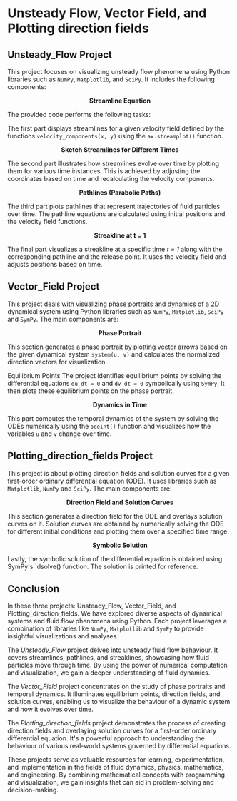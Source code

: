 # Unsteady Flow, Vector Field, and Plotting direction fields

## Unsteady_Flow Project

This project focuses on visualizing unsteady flow phenomena using Python libraries such as `NumPy`, `Matplotlib`, and `SciPy`. It includes the following components:

$$\textbf{Streamline Equation}$$

The provided code performs the following tasks:

The first part displays streamlines for a given velocity field defined by the functions `velocity_components(x, y)` using the `ax.streamplot()` function.

$$\textbf{Sketch Streamlines for Different Times}$$

The second part illustrates how streamlines evolve over time by plotting them for various time instances. This is achieved by adjusting the coordinates based on time and recalculating the velocity components.

$$\textbf{Pathlines (Parabolic Paths)}$$

The third part plots pathlines that represent trajectories of fluid particles over time. The pathline equations are calculated using initial positions and the velocity field functions.

$$\textbf{Streakline at t = 1}$$

The final part visualizes a streakline at a specific time *t = 1* along with the corresponding pathline and the release point. It uses the velocity field and adjusts positions based on time.

## Vector_Field Project

This project deals with visualizing phase portraits and dynamics of a 2D dynamical system using Python libraries such as `NumPy`, `Matplotlib`, `SciPy` and `SymPy`. The main components are:

$$\textbf{Phase Portrait}$$

This section generates a phase portrait by plotting vector arrows based on the given dynamical system `system(u, v)` and calculates the normalized direction vectors for visualization.

Equilibrium Points
The project identifies equilibrium points by solving the differential equations `du_dt = 0` and `dv_dt = 0` symbolically using `SymPy`. It then plots these equilibrium points on the phase portrait.

$$\textbf{Dynamics in Time}$$

This part computes the temporal dynamics of the system by solving the ODEs numerically using the `odeint()` function and visualizes how the variables `u` and `v` change over time.

## Plotting_direction_fields Project

This project is about plotting direction fields and solution curves for a given first-order ordinary differential equation (ODE). It uses libraries such as `Matplotlib`, `NumPy` and `SciPy`. The main components are:

$$\textbf{ Direction Field and Solution Curves}$$

This section generates a direction field for the ODE and overlays solution curves on it. Solution curves are obtained by numerically solving the ODE for different initial conditions and plotting them over a specified time range.

$$\textbf{Symbolic Solution}$$

Lastly, the symbolic solution of the differential equation is obtained using SymPy's `dsolve() function. The solution is printed for reference.

## Conclusion

In these three projects: Unsteady_Flow, Vector_Field, and Plotting_direction_fields. We have explored diverse aspects of dynamical systems and fluid flow phenomena using Python. Each project leverages a combination of libraries like `NumPy`, `Matplotlib` and `SymPy` to provide insightful visualizations and analyses.

The *Unsteady_Flow* project delves into unsteady fluid flow behaviour. It covers streamlines, pathlines, and streaklines, showcasing how fluid particles move through time. By using the power of numerical computation and visualization, we gain a deeper understanding of fluid dynamics.

The *Vector_Field* project concentrates on the study of phase portraits and temporal dynamics. It illuminates equilibrium points, direction fields, and solution curves, enabling us to visualize the behaviour of a dynamic system and how it evolves over time.

The *Plotting_direction_fields* project demonstrates the process of creating direction fields and overlaying solution curves for a first-order ordinary differential equation. It's a powerful approach to understanding the behaviour of various real-world systems governed by differential equations.

These projects serve as valuable resources for learning, experimentation, and implementation in the fields of fluid dynamics, physics, mathematics, and engineering. By combining mathematical concepts with programming and visualization, we gain insights that can aid in problem-solving and decision-making.




